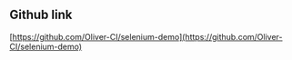 ## Github link

[https://github.com/Oliver-CI/selenium-demo](https://github.com/Oliver-CI/selenium-demo)

<!-- .slide: class="is-lab" -->
